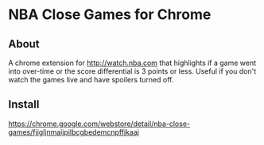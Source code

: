 # NBA Close Games for Chrome

## About
A chrome extension for http://watch.nba.com that highlights if a game went into over-time or the score differential is 3 points or less. Useful if you don't watch the games live and have spoilers turned off.

## Install 
https://chrome.google.com/webstore/detail/nba-close-games/fjjgljnmaijpilbcgbedemcnpffjkaaj
